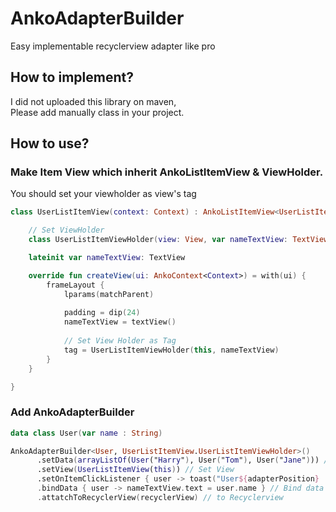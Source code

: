 # AnkoAdapterBuilder
Easy implementable recyclerview adapter like pro

## How to implement?

I did not uploaded this library on maven,  
Please add manually class in your project.

## How to use?

### Make Item View which inherit AnkoListItemView & ViewHolder.
You should set your viewholder as view's tag

```kotlin
class UserListItemView(context: Context) : AnkoListItemView<UserListItemView.UserListItemViewHolder>(context) {

    // Set ViewHolder
    class UserListItemViewHolder(view: View, var nameTextView: TextView) : RecyclerView.ViewHolder(view)

    lateinit var nameTextView: TextView

    override fun createView(ui: AnkoContext<Context>) = with(ui) {
        frameLayout {
            lparams(matchParent)
            
            padding = dip(24)
            nameTextView = textView()
            
            // Set View Holder as Tag
            tag = UserListItemViewHolder(this, nameTextView)
        }
    }

}
```

### Add AnkoAdapterBuilder


```kotlin
data class User(var name : String)

AnkoAdapterBuilder<User, UserListItemView.UserListItemViewHolder>()
      .setData(arrayListOf(User("Harry"), User("Tom"), User("Jane"))) // Set List Data
      .setView(UserListItemView(this)) // Set View
      .setOnItemClickListener { user -> toast("User${adapterPosition} : ${user.name} Selected") } // Click Listener
      .bindData { user -> nameTextView.text = user.name } // Bind data to view
      .attatchToRecyclerView(recyclerView) // to Recyclerview
```
